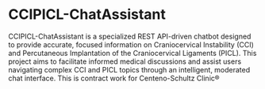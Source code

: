 # CCIPICL-ChatAssistant
CCIPICL-ChatAssistant is a specialized REST API-driven chatbot designed to provide accurate, focused information on Craniocervical Instability (CCI) and Percutaneous Implantation of the Craniocervical Ligaments (PICL). This project aims to facilitate informed medical discussions and assist users navigating complex CCI and PICL topics through an intelligent, moderated chat interface. 
This is contract work for Centeno-Schultz Clinic®
